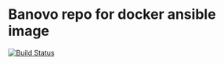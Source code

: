 # Banovo repo for docker ansible image

[![Build Status](https://travis-ci.org/banovo/docker-centos7-ansible.svg?branch=master)](https://travis-ci.org/banovo/docker-centos7-ansible)
